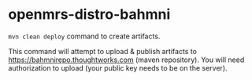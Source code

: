 openmrs-distro-bahmni
==================

`mvn clean deploy` command to create artifacts.

This command will attempt to upload & publish artifacts to https://bahmnirepo.thoughtworks.com (maven repository). You will need authorization to upload (your public key needs to be on the server). 
